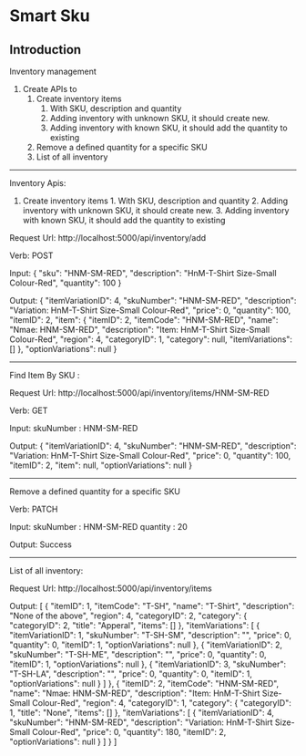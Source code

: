 # Smart Sku

## Introduction

Inventory management
   1. Create APIs to
      1. Create inventory items
         1. With SKU, description and quantity
         2. Adding inventory with unknown SKU, it should create new.
         3. Adding inventory with known SKU, it should add the quantity to existing
      2. Remove a defined quantity for a specific SKU
      3. List of all inventory


------------------------------------------------------------------

Inventory Apis:

1. Create inventory items
         1. With SKU, description and quantity
         2. Adding inventory with unknown SKU, it should create new.
         3. Adding inventory with known SKU, it should add the quantity to existing

Request Url:
http://localhost:5000/api/inventory/add

Verb: POST

Input:
{
  "sku": "HNM-SM-RED",
  "description": "HnM-T-Shirt Size-Small Colour-Red",
  "quantity": 100
}

Output:
{
  "itemVariationID": 4,
  "skuNumber": "HNM-SM-RED",
  "description": "Variation: HnM-T-Shirt Size-Small Colour-Red",
  "price": 0,
  "quantity": 100,
  "itemID": 2,
  "item": {
    "itemID": 2,
    "itemCode": "HNM-SM-RED",
    "name": "Nmae: HNM-SM-RED",
    "description": "Item: HnM-T-Shirt Size-Small Colour-Red",
    "region": 4,
    "categoryID": 1,
    "category": null,
    "itemVariations": []
  },
  "optionVariations": null
}

------------------------------------

Find Item By SKU :

Request Url:
http://localhost:5000/api/inventory/items/HNM-SM-RED

Verb:
GET

Input:
skuNumber : HNM-SM-RED

Output:
{
  "itemVariationID": 4,
  "skuNumber": "HNM-SM-RED",
  "description": "Variation: HnM-T-Shirt Size-Small Colour-Red",
  "price": 0,
  "quantity": 100,
  "itemID": 2,
  "item": null,
  "optionVariations": null
}

-----------------------------------------

 Remove a defined quantity for a specific SKU



Verb:
PATCH

Input:
skuNumber : HNM-SM-RED
quantity : 20

Output:
Success

----------------------------------------

List of all inventory:

Request Url:
http://localhost:5000/api/inventory/items

Output:
[
  {
    "itemID": 1,
    "itemCode": "T-SH",
    "name": "T-Shirt",
    "description": "None of the above",
    "region": 4,
    "categoryID": 2,
    "category": {
      "categoryID": 2,
      "title": "Apperal",
      "items": []
    },
    "itemVariations": [
      {
        "itemVariationID": 1,
        "skuNumber": "T-SH-SM",
        "description": "",
        "price": 0,
        "quantity": 0,
        "itemID": 1,
        "optionVariations": null
      },
      {
        "itemVariationID": 2,
        "skuNumber": "T-SH-ME",
        "description": "",
        "price": 0,
        "quantity": 0,
        "itemID": 1,
        "optionVariations": null
      },
      {
        "itemVariationID": 3,
        "skuNumber": "T-SH-LA",
        "description": "",
        "price": 0,
        "quantity": 0,
        "itemID": 1,
        "optionVariations": null
      }
    ]
  },
  {
    "itemID": 2,
    "itemCode": "HNM-SM-RED",
    "name": "Nmae: HNM-SM-RED",
    "description": "Item: HnM-T-Shirt Size-Small Colour-Red",
    "region": 4,
    "categoryID": 1,
    "category": {
      "categoryID": 1,
      "title": "None",
      "items": []
    },
    "itemVariations": [
      {
        "itemVariationID": 4,
        "skuNumber": "HNM-SM-RED",
        "description": "Variation: HnM-T-Shirt Size-Small Colour-Red",
        "price": 0,
        "quantity": 180,
        "itemID": 2,
        "optionVariations": null
      }
    ]
  }
]


